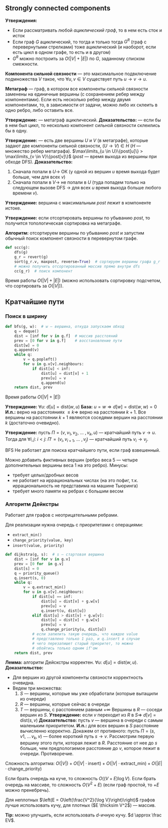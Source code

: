 ## Strongly connected components

**Утверждения:**
* Если рассматривать любой *ациклический граф*, то в нем есть сток и исток
* Если граф $G$ ациклический, то тогда и только тогда $G^R$ (граф с перевернутыми стрелками) тоже ациклический (и наоборот, если есть цикл в одном графе, то есть и в другом)
* $G^R$ можно построить за $O(|V|+|E|)$ по $G$, заданному списком смежности.

**Компонента сильной связности** — это максимальное подвключение подмножества $V$ такое, что $\forall u, v \in V$ существует путь $u\rightarrow v \rightarrow u$.

**Метаграф** — граф, в котором все компоненты сильной связности заменены на единичные вершины (с сохранением ребер между компонентами). Если есть несколько ребер между двумя компонентами, то, в зависимости от задачи, можно либо их склеить в одно ребро, либо оставить все.

**Утверждение:** — метаграф ациклический.
**Доказательство:** — если бы в нем был цикл, то несколько компонент сильной связности склеились бы в одну.

**Утверждение:** — есть две вершины $U$ и $V$ (в метаграфе), которые задают две компоненты сильной связности, $(U \rightarrow V) \in H$ ($H$ — множество ребер метаграфа).
    $\max\limits_{u \in U}\{post[u]\} > \max\limits_{v \in V}\{post[v]\}$ ($post$ — время выхода из вершины при обходе DFS).
**Доказательство:**
1. Сначала попали в $U \rightarrow$ ОК (у одной из вершин $u$ время выхода будет больше, чем для всех $v$)
2. Сначала попали в $V \rightarrow$ не попали в $U$ (туда попадем только на следующем вызове DFS $\rightarrow$ для всех $u$ время выхода больше любого времени $v$).

**Утверждение:** вершина с максимальным $post$ лежит в компоненте истоке.

**Утверждение:** если отсортировать вершины по убыванию $post$, то получится топологическая сортировка на метаграфе.

**Алгоритм:** отсортируем вершины по убыванию $post$ и запустим обычный поиск компонент связности в перевернутом графе.

```python
def scc(g):
    dfs(g)
    g_r = revert(g)
    sort(g_r.v, maxpost, reverse=True)  # сортируем вершины графа g_r
    # можно получить отсортированный массив прямо внутри dfs
    cc(g_r)  # поиск компонент
```

Время работы $O(|V| + |E|)$ (можно использовать сортировку подсчетом, что сортировать за $O(|V|)$).

## Кратчайшие пути

### Поиск в ширину

```python
def bfs(g, w):  # w — вершина, откуда запускаем обход
    q = deque()
    dist = [inf for v in g.f]  # массив расстояний
    prev = [0 for v in g.f]    # восстановление пути
    dist[w] = 0
    q.append(v)
    while q:
        v = q.popleft()
        for u in g.v[v].neighbours:
            if dist[u] < inf:
                dist[u] = dist[v] + 1
                prev[u] = v
                q.append(u)
    return dist, prev
```

Время работы $O(|V| + |E|)$

**Утверждение:** $\forall u: \ d[u] = \text{dist}(w, u)$
**База:** $u=w \Rightarrow d[w] = \text{dist}(w, w) = 0$
**И.п.:** верно на расстояниях $\leq k \Rightarrow$ верно на расстоянии $k+1$. Все вершины на расстоянии $k+1$ являются соседями вершин на расстоянии $k$ (достаточно очевидно).

**Утверждение:** пусть $\Pi = (v, v_1, v_2,\ ...\ ,v_k, u)$ — кратчайший путь $v \rightarrow u$. Тогда для $\forall i, j: \ i < j:\ \Pi'=(v_i, v_{i+1},\ ...\ , v_j)$ — кратчайший путь $v_i\rightarrow v_j$.

BFS Не работает для поиска кратчайшего пути, если граф взвешенный.

Можно добавить фиктивных вершин (ребро веса 5 — четыре дополнительных вершины веса 1 на это ребро).
Минусы:
* требует целых/дробных весов
* не работает на иррациональных числах (на это пофиг, т.к. иррациональность не представима на машине Тьюринга)
* требует много памяти на ребрах с большим весом

### Алгоритм Дейкстры

Работает для графов с неотрицательными ребрами.

Для реализации нужна очередь с приоритетами с операциями:
* `extract_min()`
* `change_priority(value, key)`
* `insert(value, priority)`

```python
def dijkstra(g, s):  # s — стартовая вершина
    dist = [inf for v in g.v]
    prev = [0 for  in g.v]
    dist[s] = 0
    q = priority_queue()
    q.insert(s, 0)
    while q:
        v = q.extract_min()
        for u in g.v[v].neighbours:
            if dist[u] == inf:
                dist[u] = dist[v] + g.w[v]
                prev[u] = v
                q.insert(u, dist[u])
            elif dist[u] > dist[v] + g.w[v]:
                dist[u] = dist[v] + g.w[v]
                prev[u] = v
                q.change_priority(u, dist[u])
            # если запилить такую очередь, что каждое value
            # представлено только 1 раз, и q.insert в случае
            # чего перезапишет старый приоритет, то можно
            # обойтись только одним if'ом
    return dist, prev
```

**Лемма:** алгоритм Дейскстры корректен. $\forall u: \ d[u] = \text{dist}(w, u)$.
**Доказательство:**
* Для вершин из другой компоненты связности корректность очевидна.
* Ведем три множества:
    1. $S$  — вершины, которые мы уже обработали (которые вытащили из очереди)
    2. $R$  — вершины, которые сейчас в очереди
    3. $T$  — вершины, с расстоянием равным $+\infty$
    Вершины в $R$ — соседи вершин из $S$.
    **Утверждение:** если $v$ переходит из $R$ в $S \Rightarrow \ d[v] = \text{dist}(s, v)$
    **Доказательство:** пусть $v$ — вершина в очереди с самым маленьким приоритетом.
    **И.п.:**  для всех вершин в $S$ расстояние вычисленно корректно. Докажем от противного: пусть $\Pi = (s, v1, \ ... \, v_k, v)$ — более короткий путь $s\rightarrow v$. Рассмотрим первую вершину этого пути, которая лежит в $R$. Расстояние от нее до $s$ больше, чем предпологаемое расстояние до $v$, которое лежит в очереди. Противоречие.

Сложность алгоритма: $O(|V|) + O(|V|\cdot \text{insert}) + O(|V|\cdot \text{extract\_min}) + O(|E|\cdot \text{change\_priority})$

Если брать очередь на куче, то сложность $O((V+E)\log V)$.
Если брать очередь на массиве, то сложность $O(V^2+E)$ (если граф простой, то $+E$ можно пренебречь).

Для неплотных $\left(E = O\left(\frac{V^2}{\log V}\right)\right)$ графов лучше использовать кучу, для плотных ($E \thicksim V^2$) — массив.

**Tip:** можно улучшить, если использовать $d$-ичную кучу. $d \approx \frac EV$.
